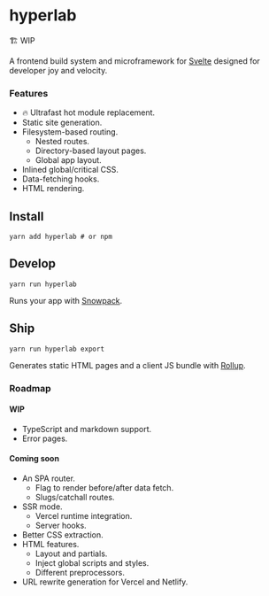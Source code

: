 # hyperlab

🏗 WIP

A frontend build system and microframework for [Svelte](https://svelte.dev/) designed for developer joy and velocity.

### Features

- 🔥 Ultrafast hot module replacement.
- Static site generation.
- Filesystem-based routing.
  - Nested routes.
  - Directory-based layout pages.
  - Global app layout.
- Inlined global/critical CSS.
- Data-fetching hooks.
- HTML rendering.

## Install

```shell
yarn add hyperlab # or npm
```

## Develop

```shell
yarn run hyperlab
```

Runs your app with [Snowpack](https://www.snowpack.dev/).

## Ship

```shell
yarn run hyperlab export
```

Generates static HTML pages and a client JS bundle with [Rollup](https://rollupjs.org/guide/en/).

### Roadmap

#### WIP

- TypeScript and markdown support.
- Error pages.

#### Coming soon

- An SPA router.
  - Flag to render before/after data fetch.
  - Slugs/catchall routes.
- SSR mode.
  - Vercel runtime integration.
  - Server hooks.
- Better CSS extraction.
- HTML features.
  - Layout and partials.
  - Inject global scripts and styles.
  - Different preprocessors.
- URL rewrite generation for Vercel and Netlify.
